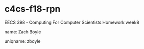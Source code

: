 # c4cs-f18-rpn
EECS 398 - Computing For Computer Scientists Homework week8

name: Zach Boyle

uniqname: zboyle
